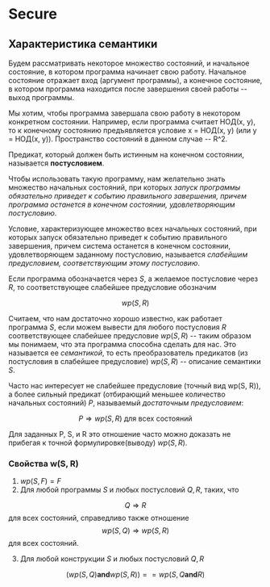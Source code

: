 # Secure 

## Характеристика семантики

Будем рассматривать некоторое множество состояний, и начальное состояние,
в котором программа начинает свою работу. Начальное состояние отражает 
вход (аргумент программы), а конечное состояние, в котором программа
находится после завершения своей работы -- выход программы.

Мы хотим, чтобы программа завершала свою работу в некотором конкретном состоянии.
Например, если программа считает НОД(x, y), то к конечному состоянию предъявляется
условие x = НОД(x, y) (или y = НОД(x, y)). Пространство состояний в данном случае -- R^2.

Предикат, который должен быть истинным на конечном состоянии, называется **постусловием**.

Чтобы использовать такую программу, нам желательно знать множество 
начальных состояний, при которых *запуск программы обязательно приведет к событию
правильного завершения, причем программа останется в конечном состоянии, 
удовлетворяющим постусловию*.

Условие, характеризующее множество всех начальных состояний, при которых запуск обязательно приведет к событию
правильного завершения, причем система останется в конечном состоянии, удовлетворяющем заданному постусловию,
называется *слабейшим предусловием, соответствующим этому
постусловию*.

Если программа обозначается через $S$, а желаемое постусловие через $R$, то соответствующее слабейшее предусловие
обозначим

$$ wp(S, R) $$

Считаем, что нам достаточно хорошо известно, как работает
программа $S$, если можем вывести для любого постусловия $R$
соответствующее слабейшее предусловие $wp(S, R)$ -- таким образом
мы понимаем, что эта программа способна сделать для нас. 
Это называется ее *семантикой*, то есть преобразователь предикатов
(из постусловия в слабейшее предусловие) $wp(S, R)$ -- описание
семантики $S$.

Часто нас интересует не слабейшее предусловие (точный вид wp(S, R)),
а более сильный предикат (отбирающий меньшее количество начальных 
состояний) $P$, называемый *достаточным предусловием*:

$$ P \Rightarrow wp(S, R) \text{ для всех состояний} $$

Для заданных P, S, и R это отношение часто можно доказать не прибегая к точной формулировке(выводу) $wp(S, R)$.

### Свойства w(S, R)

1. $wp(S, F) = F$
2. Для любой программы $S$ и любых постусловий $Q, R$, таких, что

$$ Q \Rightarrow R $$ для всех состояний, 
справедливо также отношение 
$$ wp(S, Q) \Rightarrow wp(S, R) $$ для всех состояний.

3. Для любой конструкции $S$ и любых постусловий $Q, R$ 

$$ (wp(S, Q) \textbf{and} wp(S, R)) == wp(S, Q \textbf{and} R) $$

